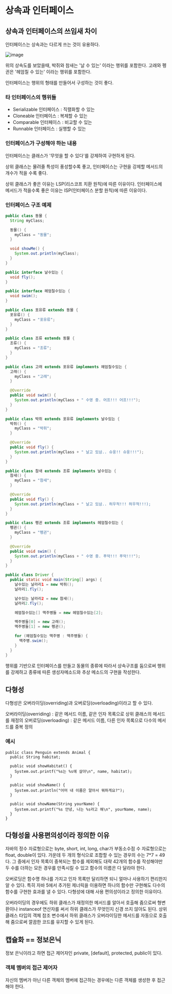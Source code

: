 # 상속과 인터페이스

## 상속과 인터페이스의 쓰임새 차이

인터페이스는 상속과는 다르게 쓰는 것이 유용하다.

![image](https://github.com/user-attachments/assets/2b92ad73-7550-42b9-92e9-a00358c5368b)

위의 상속도를 보았을때, 박쥐와 참새는 '날 수 있는' 이라는 행위를 포함한다.
고래와 펭귄은 '헤엄칠 수 있는' 이라는 행위를 포함한다.

인터페이스는 행위의 형태를 만들어서 구성하는 것이 좋다.

### 타 인터페이스의 행위들

- Serializable 인터페이스 : 직렬화할 수 있는
- Cloneable 인터페이스 : 복제할 수 있는
- Comparable 인터페이스 : 비교할 수 있는
- Runnable 인터페이스 : 실행할 수 있는

### 인터페이스가 구성해야 하는 내용

인터페이스는 클래스가 '무엇을 할 수 있다'를 강제하여 구현하게 된다.

상위 클래스는 물려줄 특성이 풍성할수록 좋고, 인터페이스는 구현을 강제할 메서드의 개수가 적을 수록 좋다.

상위 클래스가 좋은 이유는 LSP(리스코프 치환 원칙)에 따른 이유이다.
인터페이스에 메서드가 적을수록 좋은 이유는 ISP(인터페이스 분할 원칙)에 따른 이유이다.

### 인터페이스 구조 예제

```java
public class 동물 {
  String myClass;

  동물() {
    myClass = "동물";
  }

  void showMe() {
    System.out.println(myClass);
  }
}
```

```java
public interface 날수있는 {
  void fly();
}
```

```java
public interface 헤엄칠수있는 {
  void swim();
}
```

```java
public class 포유류 extends 동물 {
  포유류() {
    myClass = "포유류";
  }
}
```

```java
public class 조류 extends 동물 {
  조류() {
    myClass = "조류";
  }
}
```

```java
public class 고래 extends 포유류 implements 헤엄칠수있는 {
  고래() {
    myClass = "고래";
  }

  @Override
  public void swim() {
    System.out.println(myClass + " 수영 중. 어프!!! 어프!!!");
  }
}
```

```java
public class 박쥐 extends 포유류 implements 날수있는 {
  박쥐() {
    myClass = "박쥐";
  }

  @Override
  public void fly() {
    System.out.println(myClass + " 날고 있삼.. 슈웅!! 슈웅!!!");
  }
}
```

```java
public class 참새 extends 조류 implements 날수있는 {
  참새() {
    myClass = "참새";
  }

  @Override
  public void fly() {
    System.out.println(myClass + " 날고 있삼.. 허우적!!! 허우적!!!);
  }
}
```

```java
public class 펭귄 extends 조류 implements 헤엄칠수있는 {
  펭귄() {
    myClass = "펭귄";
  }

  @Override
  public void swim() {
    System.out.println(myClass + " 수영 중. 푸악!!! 푸악!!!");
  }
}
```

```java
public class Driver {
  public static void main(String[] args) {
    날수있는 날라리1 = new 박쥐();
    날라리1.fly();

    날수있는 날라리2 = new 참새();
    날라리2.fly();

    헤엄칠수있는[] 맥주병들 = new 헤엄칠수있는[2];

    맥주병들[0] = new 고래();
    맥주병들[1] = new 펭귄();

    for (헤엄칠수있는 맥주병 : 맥주병들) {
      맥주병.swim();
    }
  }
}
```

행위를 기반으로 인터페이스를 만들고 동물의 종류에 따라서 상속구조를 둠으로써 행위를 강제하고 종류에 따른 생성자메소드와 추상 메소드의 구현을 작성한다.

## 다형성
다형성은 오버라이딩(overriding)과 오버로딩(overloading)이라고 할 수 있다.

오버라이딩(overriding) : 같은 메서드 이름, 같은 인자 목록으로 상위 클래스의 메서드를 재정의
오버로딩(overloading) : 같은 메서드 이름, 다른 인자 목록으로 다수의 메서드를 중복 정의

### 예시
```
public class Penguin extends Animal {
  public String habitat;

  public void showHabitat() {
    System.out.printf("%s는 %s에 살아\n", name, habitat);
  }

  public void showName() {
    System.out.println("어머 내 이름은 알아서 뭐하게요?");
  }

  public void showName(String yourName) {
    System.out.printf("%s 안녕, 나는 %s라고 해\n", yourName, name);
  }
}
```

## 다형성을 사용편의성이라 정의한 이유

자바의 정수 자료형으로는 byte, short, int, long, char가 부동소수점 수 자료형으로는 float, double이 있다. 가운데 두 개의 형식으로 조합할 수 있는 경우의 수는 7*7 = 49다. 그 중에서 인자 목록이 중복되는 함수를 제외해도 대략 42개의 함수를 작성해야만 두 수를 더하는
모든 경우를 만족시킬 수 있고 함수의 이름은 다 달라야 한다.

오버로딩은 함수명 하나를 가지고 인자 목록만 달리하면 되니 얼마나 사용하기 편리한지 알 수 있다.
특히 자바 5에서 추가된 제너릭을 이용하면 하나의 함수만 구현해도 다수의 함수를 구현한 효과를 낼 수 있다.
다형성에 대해 사용 편의성이라고 정의한 이유이다.

오버라이딩의 경우에도 하위 클래스가 재정의한 메서드를 알아서 호출해 줌으로써 형변환이나 instanceof 연산자를 써서 하위 클래스가 무엇인지 신경 쓰지 않아도 된다.
상위 클래스 타입의 객체 참조 변수에서 하위 클래스가 오버라이딩한 메서드를 자동으로 호출해 줌으로써 깔끔한 코드를 유지할 수 있게 된다.

## 캡슐화 == 정보은닉

정보 은닉이라고 하면 접근 제어자인 private, [default], protected, public이 있다.

### 객체 멤버의 접근 제어자

자신의 멤버가 아닌 다른 객체의 멤버에 접근하는 경우에는 다른 객체를 생성한 후 접근해야 한다.

```

```
